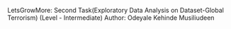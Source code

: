 LetsGrowMore: Second Task(Exploratory Data Analysis on Dataset-Global Terrorism) (Level - Intermediate)
Author: Odeyale Kehinde Musiliudeen
